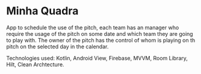# Minha Quadra
App to schedule the use of the pitch, each team has an manager who require the usage of the pitch on some date and which team they are going to play with. The owner of the pitch has the control of whom is playing on th pitch on the selected day in the calendar. 

Technologies used: Kotlin, Android View, Firebase, MVVM, Room Library, Hilt, Clean Archtecture.




